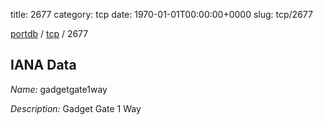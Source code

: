 title: 2677
category: tcp
date: 1970-01-01T00:00:00+0000
slug: tcp/2677

[portdb](/) / [tcp](/category/tcp.html) / 2677


## IANA Data

_Name:_ gadgetgate1way

_Description:_ Gadget Gate 1 Way

